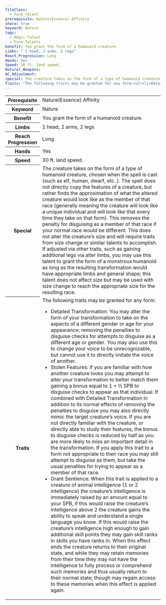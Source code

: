 ```yaml
---
fileClass:
  - Form_Talent
prerequisite: Nature(Essence) Affinity
share: true
keyword: Nature
tags:
  - Magic-Talent
  - Form-Talents
benefit: You grant the form of a humanoid creature.
Limbs: " 1 head, 2 arms, 2 legs"
Reach_Progression: Long
Hands: Yes
Speed: 30 ft. land speed.
Natural_Weapons: 
AC_Adjustment: 
special: The creature takes on the form of a type of humanoid creature, chosen when the spell is cast (such as elf, human, dwarf, etc..). The spell does not directly copy the features of a creature, but rather finds the approximation of what the altered creature would look like as the member of that race (generally meaning the creature will look like a unique individual and will look like that every time they take on that form). This removes the penalty for disguising as a member of that race if your normal race would be different. This does not alter the creature’s size and will require traits from size change or similar talents to accomplish. If adjusted via other traits, such as gaining additional legs via alter limbs, you may use this talent to grant the form of a monstrous humanoid as long as the resulting transformation would have appropriate limbs and general shape; this talent does not affect size but may be used with size change to reach the appropriate size for the resulting race.
Traits: "The following traits may be granted for any form:<ul><li>Detailed Transformation: You may alter the form of your transformation to take on the aspects of a different gender or age for your appearance; removing the penalties to disguise checks for attempts to disguise as a different age or gender. You may also use this to change your voice to be unrecognizable, but cannot use it to directly imitate the voice of another.</li><li>Stolen Features: If you are familiar with how another creature looks you may attempt to alter your transformation to better match them gaining a bonus equal to 1 + ½ SPB to disguise checks to appear as that individual. If combined with Detailed Transformation in addition to its normal effects of removing the penalties to disguise you may also directly mimic the target creature’s voice. If you are not directly familiar with the creature, or directly able to study their features, the bonus to disguise checks is reduced by half as you are more likely to miss an important detail in the transformation. If you apply this trait to a form not appropriate to their race you may still attempt to disguise as them, but take the usual penalties for trying to appear as a member of that race.</li><li>Grant Sentience: When this trait is applied to a creature of animal intelligence (1 or 2 intelligence) the creature’s intelligence is immediately raised by an amount equal to your SPB, if this would raise the creature’s intelligence above 2 the creature gains the ability to speak and understand a single language you know. If this would raise the creature’s intelligence high enough to gain additional skill points they may gain skill ranks in skills you have ranks in. When this effect ends the creature returns to their original state, and while they may retain memories from their time they may not have the intelligence to fully process or comprehend such memories and thus usually return to their normal state; though may regain access to these memories when this effect is applied again.</li></ul>"
---
```

<p><span dir="ltr" style="overflow-x: auto;"><table><tbody><tr><th dir="ltr">Prerequisite</th><td dir="ltr">Nature(Essence) Affinity</td></tr><tr><th dir="ltr">Keyword</th><td dir="ltr">Nature</td></tr><tr><th dir="ltr">Benefit</th><td dir="ltr">You grant the form of a humanoid creature.</td></tr><tr><th dir="ltr">Limbs</th><td dir="ltr"> 1 head, 2 arms, 2 legs</td></tr><tr><th dir="ltr">Reach Progression</th><td dir="ltr">Long</td></tr><tr><th dir="ltr">Hands</th><td dir="ltr">Yes</td></tr><tr><th dir="ltr">Speed</th><td dir="ltr">30 ft. land speed.</td></tr><tr><th dir="ltr">Special</th><td dir="ltr">The creature takes on the form of a type of humanoid creature, chosen when the spell is cast (such as elf, human, dwarf, etc..). The spell does not directly copy the features of a creature, but rather finds the approximation of what the altered creature would look like as the member of that race (generally meaning the creature will look like a unique individual and will look like that every time they take on that form). This removes the penalty for disguising as a member of that race if your normal race would be different. This does not alter the creature’s size and will require traits from size change or similar talents to accomplish. If adjusted via other traits, such as gaining additional legs via alter limbs, you may use this talent to grant the form of a monstrous humanoid as long as the resulting transformation would have appropriate limbs and general shape; this talent does not affect size but may be used with size change to reach the appropriate size for the resulting race.</td></tr><tr><th dir="ltr">Traits</th><td dir="ltr">The following traits may be granted for any form:<ul><li dir="auto">Detailed Transformation: You may alter the form of your transformation to take on the aspects of a different gender or age for your appearance; removing the penalties to disguise checks for attempts to disguise as a different age or gender. You may also use this to change your voice to be unrecognizable, but cannot use it to directly imitate the voice of another.</li><li dir="auto">Stolen Features: If you are familiar with how another creature looks you may attempt to alter your transformation to better match them gaining a bonus equal to 1 + ½ SPB to disguise checks to appear as that individual. If combined with Detailed Transformation in addition to its normal effects of removing the penalties to disguise you may also directly mimic the target creature’s voice. If you are not directly familiar with the creature, or directly able to study their features, the bonus to disguise checks is reduced by half as you are more likely to miss an important detail in the transformation. If you apply this trait to a form not appropriate to their race you may still attempt to disguise as them, but take the usual penalties for trying to appear as a member of that race.</li><li dir="auto">Grant Sentience: When this trait is applied to a creature of animal intelligence (1 or 2 intelligence) the creature’s intelligence is immediately raised by an amount equal to your SPB, if this would raise the creature’s intelligence above 2 the creature gains the ability to speak and understand a single language you know. If this would raise the creature’s intelligence high enough to gain additional skill points they may gain skill ranks in skills you have ranks in. When this effect ends the creature returns to their original state, and while they may retain memories from their time they may not have the intelligence to fully process or comprehend such memories and thus usually return to their normal state; though may regain access to these memories when this effect is applied again.</li></ul></td></tr></tbody></table></span></p>